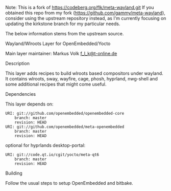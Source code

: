 Note: This is a fork of https://codeberg.org/flk/meta-wayland.git
If you obtained this repo from my fork (https://github.com/gammy/meta-wayland),
consider using the upstream repository instead, as I'm currently focusing on
updating the kirkstone branch for my particular needs.

The below information stems from the upstream source.

Wayland/Wlroots Layer for OpenEmbedded/Yocto

Main layer maintainer: Markus Volk <f_l_k@t-online.de>

Description

This layer adds recipes to build wlroots based compositors under wayland.
It contains wlroots, sway, wayfire, cage, phosh, hyprland, nwg-shell and some additional recipes that might come useful.

Dependencies

This layer depends on:

    URI: git://github.com/openembedded/openembedded-core
        branch: master
        revision: HEAD
    URI: git://github.com/openembedded/meta-openembedded
        branch: master
        revision: HEAD

optional for hyprlands desktop-portal:

    URI: git://code.qt.io/cgit/yocto/meta-qt6
        branch: master
        revision: HEAD

Building

Follow the usual steps to setup OpenEmbedded and bitbake.

